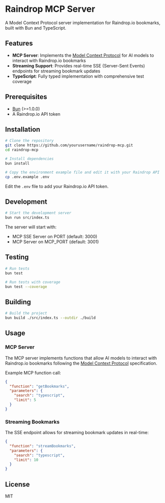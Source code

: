 # Raindrop MCP Server

A Model Context Protocol server implementation for Raindrop.io bookmarks, built with Bun and TypeScript.

## Features

- **MCP Server**: Implements the [Model Context Protocol](https://modelcontextprotocol.io) for AI models to interact with Raindrop.io bookmarks
- **Streaming Support**: Provides real-time SSE (Server-Sent Events) endpoints for streaming bookmark updates
- **TypeScript**: Fully typed implementation with comprehensive test coverage

## Prerequisites

- [Bun](https://bun.sh/) (>=1.0.0)
- A Raindrop.io API token

## Installation

```bash
# Clone the repository
git clone https://github.com/yourusername/raindrop-mcp.git
cd raindrop-mcp

# Install dependencies
bun install

# Copy the environment example file and edit it with your Raindrop API token
cp .env.example .env
```

Edit the `.env` file to add your Raindrop.io API token.

## Development

```bash
# Start the development server
bun run src/index.ts
```

The server will start with:
- MCP SSE Server on PORT (default: 3000)
- MCP Server on MCP_PORT (default: 3001)

## Testing

```bash
# Run tests
bun test

# Run tests with coverage
bun test --coverage
```

## Building

```bash
# Build the project
bun build ./src/index.ts --outdir ./build
```

## Usage

### MCP Server

The MCP server implements functions that allow AI models to interact with Raindrop.io bookmarks following the [Model Context Protocol](https://modelcontextprotocol.io) specification.

Example MCP function call:

```json
{
  "function": "getBookmarks",
  "parameters": {
    "search": "typescript",
    "limit": 5
  }
}
```

### Streaming Bookmarks

The SSE endpoint allows for streaming bookmark updates in real-time:

```json
{
  "function": "streamBookmarks",
  "parameters": {
    "search": "typescript",
    "limit": 10
  }
}
```

## License

MIT
